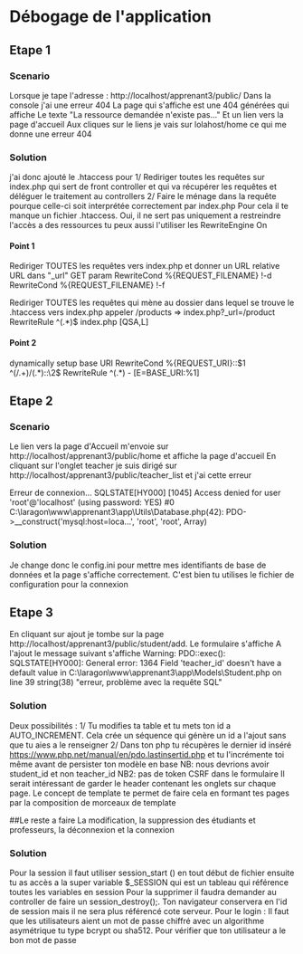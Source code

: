 # Débogage de l'application

## Etape 1
### Scenario
Lorsque je tape l'adresse : http://localhost/apprenant3/public/
      Dans la console j'ai une erreur 404
      La page qui s'affiche est une 404 générées qui affiche
      Le texte "La ressource demandée n'existe pas..."
      Et un lien vers la page d'accueil
      Aux cliques sur le liens je vais sur lolahost/home ce qui me donne une erreur 404

### Solution
j'ai donc ajouté le .htaccess pour 
1/ Rediriger toutes les requêtes sur index.php qui sert de front controller et qui va récupérer les requêtes et déléguer le traitement au controllers
2/ Faire le ménage dans la requête pourque celle-ci soit interprétée correctement par index.php
Pour cela il te manque un fichier .htaccess. Oui, il ne sert pas uniquement a restreindre l'accès a des ressources tu peux aussi l'utiliser les 
RewriteEngine On

#### Point 1
Rediriger TOUTES les requêtes vers index.php et donner un URL relative URL dans "_url" GET param
RewriteCond %{REQUEST_FILENAME} !-d
RewriteCond %{REQUEST_FILENAME} !-f

Rediriger TOUTES les requêtes qui mène au dossier dans lequel se trouve le .htaccess vers index.php appeler /products => index.php?_url=/product
RewriteRule ^(.*)$ index.php [QSA,L]

#### Point 2
dynamically setup base URI
RewriteCond %{REQUEST_URI}::$1 ^(/.+)/(.*)::\2$
RewriteRule ^(.*) - [E=BASE_URI:%1]

## Etape 2
### Scenario
Le lien vers la page d'Accueil m'envoie sur http://localhost/apprenant3/public/home et affiche la page d'accueil
En cliquant sur l'onglet teacher je suis dirigé sur http://localhost/apprenant3/public/teacher_list et j'ai cette erreur

Erreur de connexion...
SQLSTATE[HY000] [1045] Access denied for user 'root'@'localhost' (using password: YES)
#0 C:\laragon\www\apprenant3\app\Utils\Database.php(42): PDO->__construct('mysql:host=loca...', 'root', 'root', Array)

### Solution
Je change donc le config.ini pour mettre mes identifiants de base de données et la page s'affiche correctement. C'est bien tu utilises le fichier de configuration pour la connexion

## Etape 3
En cliquant sur ajout je tombe sur la page http://localhost/apprenant3/public/student/add.
Le formulaire s'affiche
A l'ajout le message suivant s'affiche
Warning: PDO::exec(): SQLSTATE[HY000]: General error: 1364 Field 'teacher_id' doesn't have a default value in C:\laragon\www\apprenant3\app\Models\Student.php on line 39
string(38) "erreur, problème avec la requête SQL"

### Solution
Deux possibilités :
1/ Tu modifies ta table et tu mets ton id a AUTO_INCREMENT. Cela crée un séquence qui génère un id a l'ajout sans que tu aies a le renseigner
2/ Dans ton php tu récupères le dernier id inséré https://www.php.net/manual/en/pdo.lastinsertid.php et tu l'incrémente toi même avant de persister ton modèle en base
NB: nous devrions avoir student_id et non teacher_id
NB2: pas de token CSRF dans le formulaire
Il serait intéressant de garder le header contenant les onglets sur chaque page.
Le concept de template te permet de faire cela en formant tes pages par la composition de morceaux de template

##Le reste a faire
La modification, la suppression des étudiants et professeurs, la déconnexion et la connexion

### Solution
Pour la session il faut utiliser session_start () en tout début de fichier ensuite tu as accès a la super variable $_SESSION qui est un tableau qui référence toutes les variables en session
Pour la supprimer il faudra demander au controller de faire un session_destroy();. Ton navigateur conservera en l'id de session mais il ne sera plus référencé cote serveur.
Pour le login : Il faut que les utilisateurs aient un mot de passe chiffré avec un algorithme asymétrique tu type bcrypt ou sha512. Pour vérifier que ton utilisateur a le bon mot de passe

